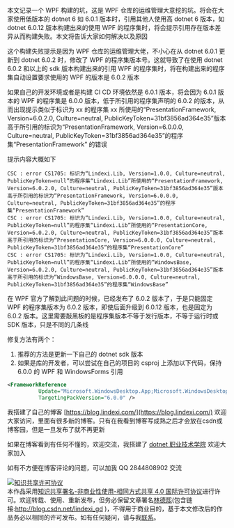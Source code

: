 
本文记录一个 WPF 构建的坑，这是 WPF 仓库的运维管理大意挖的坑。将会在大家使用低版本的 dotnet 6 如 6.0.1 版本时，引用其他人使用高 dotnet 6 版本，如 dotnet 6.0.12 版本构建出来的使用 WPF 的程序集时，将会提示引用存在版本差异从而构建失败。本文将告诉大家如何解决以及原因

<!--more-->


<!-- CreateTime:2023/1/9 8:36:12 -->


<!-- 发布 -->
<!-- 博客 -->

这个构建失败提示是因为 WPF 仓库的运维管理大佬，不小心在从 dotnet 6.0.1 更新到 dotnet 6.0.2 时，修改了 WPF 的程序集版本号。这就导致了在使用 dotnet 6.0.2 和以上的 sdk 版本构建出来的引用 WPF 的程序集时，将在构建出来的程序集自动设置要求使用的 WPF 的版本是 6.0.2 版本

如果自己的开发环境或者是构建 CI CD 环境依然是 6.0.1 版本，将会因为 6.0.1 版本的 WPF 的程序集是 6.0.0 版本，低于所引用的程序集声明的 6.0.2 的版本，从而出现提示类似于标识为 xx 的程序集 xx 所使用的“PresentationFramework, Version=6.0.2.0, Culture=neutral, PublicKeyToken=31bf3856ad364e35”版本高于所引用的标识为“PresentationFramework, Version=6.0.0.0, Culture=neutral, PublicKeyToken=31bf3856ad364e35”的程序集“PresentationFramework” 的错误

提示内容大概如下

```
CSC : error CS1705: 标识为“Lindexi.Lib, Version=1.0.0, Culture=neutral, PublicKeyToken=null”的程序集“Lindexi.Lib”所使用的“PresentationFramework, Version=6.0.2.0, Culture=neutral, PublicKeyToken=31bf3856ad364e35”版本高于所引用的标识为“PresentationFramework, Version=6.0.0.0, Culture=neutral, PublicKeyToken=31bf3856ad364e35”的程序集“PresentationFramework” 
CSC : error CS1705: 标识为“Lindexi.Lib, Version=1.0.0, Culture=neutral, PublicKeyToken=null”的程序集“Lindexi.Lib”所使用的“PresentationCore, Version=6.0.2.0, Culture=neutral, PublicKeyToken=31bf3856ad364e35”版本高于所引用的标识为“PresentationCore, Version=6.0.0.0, Culture=neutral, PublicKeyToken=31bf3856ad364e35”的程序集“PresentationCore”
CSC : error CS1705: 标识为“Lindexi.Lib, Version=1.0.0, Culture=neutral, PublicKeyToken=null”的程序集“Lindexi.Lib”所使用的“WindowsBase, Version=6.0.2.0, Culture=neutral, PublicKeyToken=31bf3856ad364e35”版本高于所引用的标识为“WindowsBase, Version=6.0.0.0, Culture=neutral, PublicKeyToken=31bf3856ad364e35”的程序集“WindowsBase” 
```

在 WPF 官方了解到此问题的时候，已经发布了 6.0.2 版本了，于是只能固定 WPF 的程序集版本为 6.0.2 版本，即使后面升级到 6.0.12 版本，也是固定为 6.0.2 版本。这里需要敲黑板的是程序集版本不等于发行版本，不等于运行时或 SDK 版本，只是不同的几条线

修复方法有两个：

1. 推荐的方法是更新一下自己的 dotnet sdk 版本
2. 如果是库的开发者，可以尝试在自己的项目的 csproj 上添加以下代码，保持 6.0.0 的 WPF 和 WindowsForms 引用

```xml
<FrameworkReference
          Update="Microsoft.WindowsDesktop.App;Microsoft.WindowsDesktop.App.WPF;Microsoft.WindowsDesktop.App.WindowsForms"
          TargetingPackVersion="6.0.0" />
```



我搭建了自己的博客 [https://blog.lindexi.com/](https://blog.lindexi.com/) 欢迎大家访问，里面有很多新的博客。只有在我看到博客写成熟之后才会放在csdn或博客园，但是一旦发布了就不再更新

如果在博客看到有任何不懂的，欢迎交流，我搭建了 [dotnet 职业技术学院](https://t.me/dotnet_campus) 欢迎大家加入

如有不方便在博客评论的问题，可以加我 QQ 2844808902 交流

<a rel="license" href="http://creativecommons.org/licenses/by-nc-sa/4.0/"><img alt="知识共享许可协议" style="border-width:0" src="https://licensebuttons.net/l/by-nc-sa/4.0/88x31.png" /></a><br />本作品采用<a rel="license" href="http://creativecommons.org/licenses/by-nc-sa/4.0/">知识共享署名-非商业性使用-相同方式共享 4.0 国际许可协议</a>进行许可。欢迎转载、使用、重新发布，但务必保留文章署名[林德熙](http://blog.csdn.net/lindexi_gd)(包含链接:http://blog.csdn.net/lindexi_gd )，不得用于商业目的，基于本文修改后的作品务必以相同的许可发布。如有任何疑问，请与我[联系](mailto:lindexi_gd@163.com)。